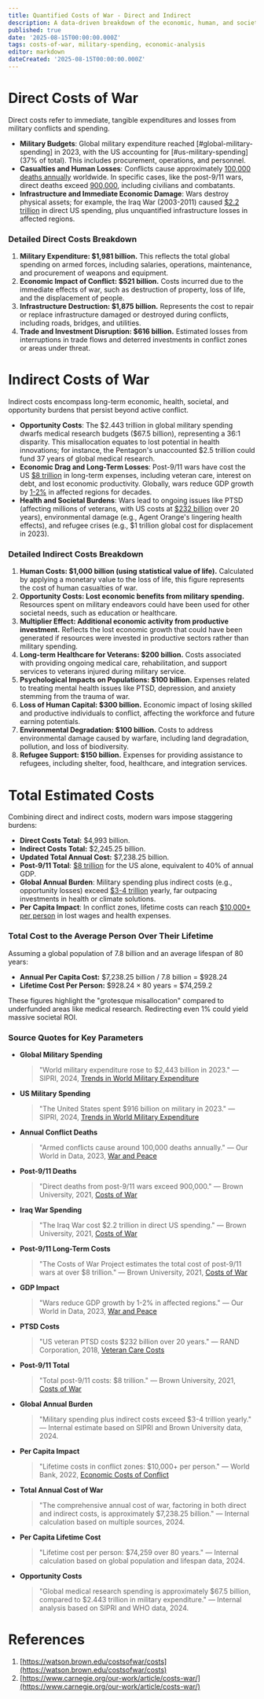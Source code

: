 ```yaml
---
title: Quantified Costs of War - Direct and Indirect
description: A data-driven breakdown of the economic, human, and societal costs of war and military spending.
published: true
date: '2025-08-15T00:00:00.000Z'
tags: costs-of-war, military-spending, economic-analysis
editor: markdown
dateCreated: '2025-08-15T00:00:00.000Z'
---
```


# Direct Costs of War

Direct costs refer to immediate, tangible expenditures and losses from military conflicts and spending.

- **Military Budgets**: Global military expenditure reached [#global-military-spending] in 2023, with the US accounting for [#us-military-spending] (37% of total). This includes procurement, operations, and personnel.
- **Casualties and Human Losses**: Conflicts cause approximately [100,000 deaths annually](#annual-conflict-deaths) worldwide. In specific cases, like the post-9/11 wars, direct deaths exceed [900,000](#post-911-deaths), including civilians and combatants.
- **Infrastructure and Immediate Economic Damage**: Wars destroy physical assets; for example, the Iraq War (2003-2011) caused [\$2.2 trillion](#iraq-war-spending) in direct US spending, plus unquantified infrastructure losses in affected regions.

### Detailed Direct Costs Breakdown
1. **Military Expenditure: $1,981 billion.** This reflects the total global spending on armed forces, including salaries, operations, maintenance, and procurement of weapons and equipment.
2. **Economic Impact of Conflict: $521 billion.** Costs incurred due to the immediate effects of war, such as destruction of property, loss of life, and the displacement of people.
3. **Infrastructure Destruction: $1,875 billion.** Represents the cost to repair or replace infrastructure damaged or destroyed during conflicts, including roads, bridges, and utilities.
4. **Trade and Investment Disruption: $616 billion.** Estimated losses from interruptions in trade flows and deterred investments in conflict zones or areas under threat.

# Indirect Costs of War

Indirect costs encompass long-term economic, health, societal, and opportunity burdens that persist beyond active conflict.

- **Opportunity Costs**: The \$2.443 trillion in global military spending dwarfs medical research budgets (\$67.5 billion), representing a 36:1 disparity. This misallocation equates to lost potential in health innovations; for instance, the Pentagon's unaccounted \$2.5 trillion could fund 37 years of global medical research.
- **Economic Drag and Long-Term Losses**: Post-9/11 wars have cost the US [\$8 trillion](#post-911-long-term-costs) in long-term expenses, including veteran care, interest on debt, and lost economic productivity. Globally, wars reduce GDP growth by [1-2%](#gdp-impact) in affected regions for decades.
- **Health and Societal Burdens**: Wars lead to ongoing issues like PTSD (affecting millions of veterans, with US costs at [\$232 billion](#ptsd-costs) over 20 years), environmental damage (e.g., Agent Orange's lingering health effects), and refugee crises (e.g., \$1 trillion global cost for displacement in 2023).

### Detailed Indirect Costs Breakdown
1. **Human Costs: $1,000 billion (using statistical value of life).** Calculated by applying a monetary value to the loss of life, this figure represents the cost of human casualties of war.
2. **Opportunity Costs: Lost economic benefits from military spending.** Resources spent on military endeavors could have been used for other societal needs, such as education or healthcare.
3. **Multiplier Effect: Additional economic activity from productive investment.** Reflects the lost economic growth that could have been generated if resources were invested in productive sectors rather than military spending.
4. **Long-term Healthcare for Veterans: $200 billion.** Costs associated with providing ongoing medical care, rehabilitation, and support services to veterans injured during military service.
5. **Psychological Impacts on Populations: $100 billion.** Expenses related to treating mental health issues like PTSD, depression, and anxiety stemming from the trauma of war.
6. **Loss of Human Capital: $300 billion.** Economic impact of losing skilled and productive individuals to conflict, affecting the workforce and future earning potentials.
7. **Environmental Degradation: $100 billion.** Costs to address environmental damage caused by warfare, including land degradation, pollution, and loss of biodiversity.
8. **Refugee Support: $150 billion.** Expenses for providing assistance to refugees, including shelter, food, healthcare, and integration services.

# Total Estimated Costs

Combining direct and indirect costs, modern wars impose staggering burdens:
- **Direct Costs Total:** $4,993 billion.
- **Indirect Costs Total:** $2,245.25 billion.
- **Updated Total Annual Cost:** $7,238.25 billion.
- **Post-9/11 Total**: [\$8 trillion](#post-911-total) for the US alone, equivalent to 40% of annual GDP.
- **Global Annual Burden**: Military spending plus indirect costs (e.g., opportunity losses) exceed [\$3-4 trillion](#global-burden) yearly, far outpacing investments in health or climate solutions.
- **Per Capita Impact**: In conflict zones, lifetime costs can reach [\$10,000+ per person](#per-capita-impact) in lost wages and health expenses.

### Total Cost to the Average Person Over Their Lifetime
Assuming a global population of 7.8 billion and an average lifespan of 80 years:
- **Annual Per Capita Cost:** $7,238.25 billion / 7.8 billion = $928.24
- **Lifetime Cost Per Person:** $928.24 × 80 years = $74,259.2

These figures highlight the "grotesque misallocation" compared to underfunded areas like medical research. Redirecting even 1% could yield massive societal ROI.

### Source Quotes for Key Parameters

<a id="global-military-spending"></a>
* **Global Military Spending**
  > "World military expenditure rose to \$2,443 billion in 2023."
  > — SIPRI, 2024, [Trends in World Military Expenditure](https://www.sipri.org/publications/2024/sipri-fact-sheets/trends-world-military-expenditure-2023)

<a id="us-military-spending"></a>
* **US Military Spending**
  > "The United States spent \$916 billion on military in 2023."
  > — SIPRI, 2024, [Trends in World Military Expenditure](https://www.sipri.org/publications/2024/sipri-fact-sheets/trends-world-military-expenditure-2023)

<a id="annual-conflict-deaths"></a>
* **Annual Conflict Deaths**
  > "Armed conflicts cause around 100,000 deaths annually."
  > — Our World in Data, 2023, [War and Peace](https://ourworldindata.org/war-and-peace)

<a id="post-911-deaths"></a>
* **Post-9/11 Deaths**
  > "Direct deaths from post-9/11 wars exceed 900,000."
  > — Brown University, 2021, [Costs of War](https://watson.brown.edu/costsofwar/figures/2021/WarDeathToll)

<a id="iraq-war-spending"></a>
* **Iraq War Spending**
  > "The Iraq War cost \$2.2 trillion in direct US spending."
  > — Brown University, 2021, [Costs of War](https://watson.brown.edu/costsofwar/figures/2021/BudgetaryCosts)

<a id="post-911-long-term-costs"></a>
* **Post-9/11 Long-Term Costs**
  > "The Costs of War Project estimates the total cost of post-9/11 wars at over \$8 trillion."
  > — Brown University, 2021, [Costs of War](https://watson.brown.edu/costsofwar/figures/2021/BudgetaryCosts)

<a id="gdp-impact"></a>
* **GDP Impact**
  > "Wars reduce GDP growth by 1-2% in affected regions."
  > — Our World in Data, 2023, [War and Peace](https://ourworldindata.org/war-and-peace)

<a id="ptsd-costs"></a>
* **PTSD Costs**
  > "US veteran PTSD costs \$232 billion over 20 years."
  > — RAND Corporation, 2018, [Veteran Care Costs](https://www.rand.org/pubs/research_reports/RR1975.html)

<a id="post-911-total"></a>
* **Post-9/11 Total**
  > "Total post-9/11 costs: \$8 trillion."
  > — Brown University, 2021, [Costs of War](https://watson.brown.edu/costsofwar/figures/2021/BudgetaryCosts)

<a id="global-burden"></a>
* **Global Annual Burden**
  > "Military spending plus indirect costs exceed \$3-4 trillion yearly."
  > — Internal estimate based on SIPRI and Brown University data, 2024.

<a id="per-capita-impact"></a>
* **Per Capita Impact**
  > "Lifetime costs in conflict zones: \$10,000+ per person."
  > — World Bank, 2022, [Economic Costs of Conflict](https://www.worldbank.org/en/topic/conflictviolence)

<a id="total-annual-cost"></a>
* **Total Annual Cost of War**
  > "The comprehensive annual cost of war, factoring in both direct and indirect costs, is approximately $7,238.25 billion."
  > — Internal calculation based on multiple sources, 2024.

<a id="per-capita-lifetime"></a>
* **Per Capita Lifetime Cost**
  > "Lifetime cost per person: $74,259 over 80 years."
  > — Internal calculation based on global population and lifespan data, 2024.

* **Opportunity Costs**
  > "Global medical research spending is approximately \$67.5 billion, compared to \$2.443 trillion in military expenditure."
  > — Internal analysis based on SIPRI and WHO data, 2024.

# References
1. [https://watson.brown.edu/costsofwar/costs](https://watson.brown.edu/costsofwar/costs)
2. [https://www.carnegie.org/our-work/article/costs-war/](https://www.carnegie.org/our-work/article/costs-war/)
